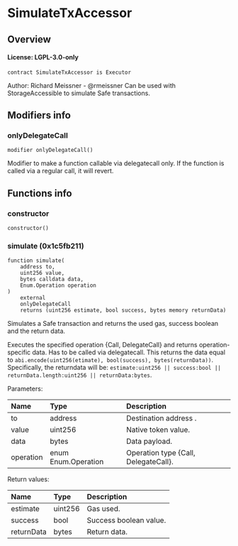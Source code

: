 # SimulateTxAccessor

## Overview

#### License: LGPL-3.0-only

```solidity
contract SimulateTxAccessor is Executor
```

Author: Richard Meissner - @rmeissner
Can be used with StorageAccessible to simulate Safe transactions.

## Modifiers info

### onlyDelegateCall

```solidity
modifier onlyDelegateCall()
```

Modifier to make a function callable via delegatecall only.
If the function is called via a regular call, it will revert.
## Functions info

### constructor

```solidity
constructor()
```


### simulate (0x1c5fb211)

```solidity
function simulate(
    address to,
    uint256 value,
    bytes calldata data,
    Enum.Operation operation
)
    external
    onlyDelegateCall
    returns (uint256 estimate, bool success, bytes memory returnData)
```

Simulates a Safe transaction and returns the used gas, success boolean and the return data.

Executes the specified operation {Call, DelegateCall} and returns operation-specific data.
Has to be called via delegatecall.
This returns the data equal to `abi.encode(uint256(etimate), bool(success), bytes(returnData))`.
Specifically, the returndata will be:
`estimate:uint256 || success:bool || returnData.length:uint256 || returnData:bytes`.


Parameters:

| Name      | Type                | Description                           |
| :-------- | :------------------ | :------------------------------------ |
| to        | address             | Destination address .                 |
| value     | uint256             | Native token value.                   |
| data      | bytes               | Data payload.                         |
| operation | enum Enum.Operation | Operation type {Call, DelegateCall}.  |


Return values:

| Name       | Type    | Description             |
| :--------- | :------ | :---------------------- |
| estimate   | uint256 | Gas used.               |
| success    | bool    | Success boolean value.  |
| returnData | bytes   | Return data.            |

